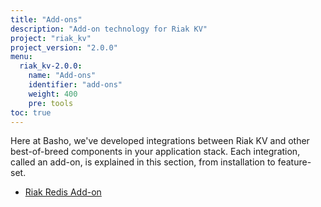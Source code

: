 ```yaml
---
title: "Add-ons"
description: "Add-on technology for Riak KV"
project: "riak_kv"
project_version: "2.0.0"
menu:
  riak_kv-2.0.0:
    name: "Add-ons"
    identifier: "add-ons"
    weight: 400
    pre: tools
toc: true
---
```




Here at Basho, we've developed integrations between Riak KV and other best-of-breed components in your application stack. Each integration, called an add-on, is explained in this section, from installation to feature-set.

* [Riak Redis Add-on](/riak/kv/2.0.0/add-ons/redis/)